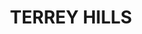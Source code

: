 ---
lastmod: '2025-04-06T06:05:20+00:00'
latitude: -33.650999
layout: suburb
longitude: 151.216929
postcode: '2084'
state: NSW
title: TERREY HILLS
url: /nsw/terrey-hills/
---
